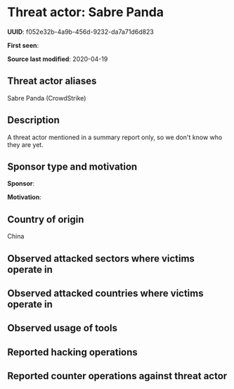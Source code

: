 # Threat actor: Sabre Panda

**UUID**: f052e32b-4a9b-456d-9232-da7a71d6d823

**First seen**: 

**Source last modified**: 2020-04-19

## Threat actor aliases

Sabre Panda (CrowdStrike)

## Description

A threat actor mentioned in a summary report only, so we don't know who they are yet.

## Sponsor type and motivation

**Sponsor**: 

**Motivation**: 


## Country of origin

China

## Observed attacked sectors where victims operate in



## Observed attacked countries where victims operate in



## Observed usage of tools



## Reported hacking operations



## Reported counter operations against threat actor





